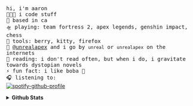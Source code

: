 <!-- README inspired by @bailey's -->
<samp> hi, i'm aaron
  <br>
  👩🏼‍💻 i code stuff
  <br>
  🌁 based in ca
  <br>
  🛸 playing: team fortress 2, apex legends, genshin impact, chess
  <br>
  🧰 tools: berry, kitty, firefox
  <br>
  📡 [@unrealapex](https://github.com/unrealapex) and i go by `unreal` or `unrealapex` on the internets
  <br>
  📖 reading: i don't read often, but when i do, i gravitate towards dystopian novels
  <br>
  ⚡ fun fact: i like boba 🧋
  <br>
  🎧 listening to:  </samp><br>
[![spotify-github-profile](https://spotify-github-profile.vercel.app/api/view?uid=v7jtxe6rce9qw4agwx1emj17b&cover_image=true&theme=novatorem&bar_color=53b14f&bar_color_cover=true)](https://github.com/kittinan/spotify-github-profile)

<details closed>
<summary> <b>Github Stats</b> </summary>
<table>
<thead>
  <tr>
    <th>GitHub Stats</th>
    <th>Languages</th>
  </tr>
</thead>
<tbody>
  <tr>
    <td> 
   <img 
      align="center" 
      src="https://github-readme-stats.vercel.app/api?username=unrealapex&show_icons=true&theme=dracula&count_private=true" 
      alt="account stats"
      /> 
   </td>
    <td>
   <img 
      align="center" 
      src="https://github-readme-stats.vercel.app/api/top-langs/?username=unrealapex&layout=compact&theme=dracula&langs_count=6" 
      alt="top languages" />
   </td>
  </tr>
</tbody>
</table>
</details>


<!--
**unrealapex/unrealapex** is a ✨ _special_ ✨ repository because its README.md (this file) appears on your GitHub profile.

Here are some ideas to get you started:

- 🔭 I’m currently working on ...
- 🌱 I’m currently learning ...
- 👯 I’m looking to collaborate on ...
- 🤔 I’m looking for help with ...
- 💬 Ask me about ...
- 📫 How to reach me: ...
- 😄 Pronouns: he\him
- ⚡ Fun fact: ...
-->




